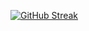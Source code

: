 [![GitHub Streak](https://github-readme-streak-stats.herokuapp.com?user=pouyan-asg&theme=dark&date_format=j%20M%5B%20Y%5D)](https://git.io/streak-stats)

